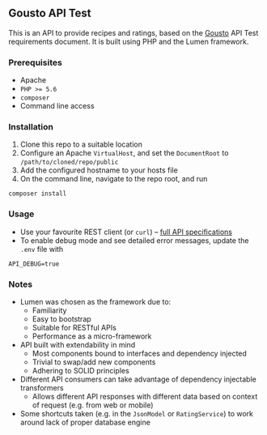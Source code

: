 ## Gousto API Test
This is an API to provide recipes and ratings, based on the [Gousto](http://www.gousto.co.uk) API Test requirements document. It is built using PHP and the Lumen framework.

### Prerequisites
- Apache
- `PHP >= 5.6`
- `composer`
- Command line access

### Installation
1. Clone this repo to a suitable location
2. Configure an Apache `VirtualHost`, and set the `DocumentRoot` to `/path/to/cloned/repo/public`
3. Add the configured hostname to your hosts file
4. On the command line, navigate to the repo root, and run
```
composer install
```

### Usage
- Use your favourite REST client (or `curl`) – [full API specifications](https://htmlpreview.github.io/?https://github.com/ashoaib/gousto/blob/master/docs/html/gousto-api.html)
- To enable debug mode and see detailed error messages, update the `.env` file with
```
API_DEBUG=true
```

### Notes
- Lumen was chosen as the framework due to:
  - Familiarity
  - Easy to bootstrap
  - Suitable for RESTful APIs
  - Performance as a micro-framework
- API built with extendability in mind
  - Most components bound to interfaces and dependency injected
  - Trivial to swap/add new components
  - Adhering to SOLID principles
- Different API consumers can take advantage of dependency injectable transformers
  - Allows different API responses with different data based on context of request (e.g. from web or mobile)
- Some shortcuts taken (e.g. in the `JsonModel` or `RatingService`) to work around lack of proper database engine 
